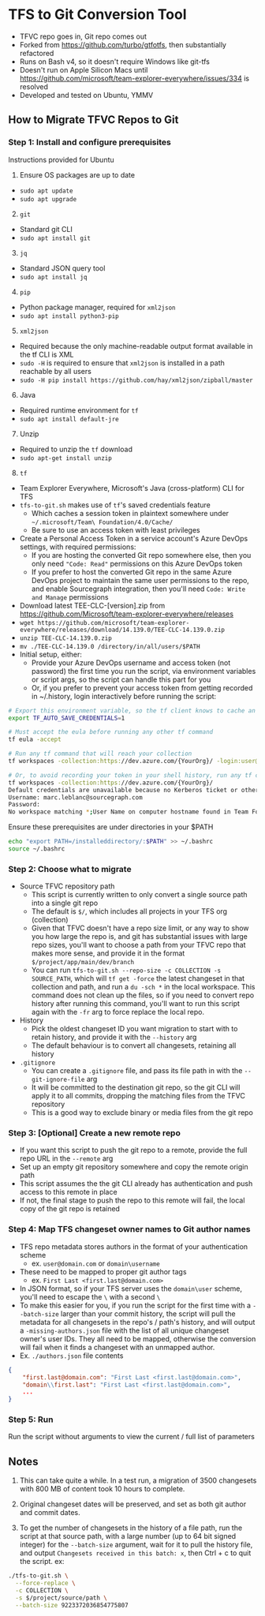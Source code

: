 # TFS to Git Conversion Tool

- TFVC repo goes in, Git repo comes out
- Forked from https://github.com/turbo/gtfotfs, then substantially refactored
- Runs on Bash v4, so it doesn't require Windows like git-tfs
- Doesn't run on Apple Silicon Macs until https://github.com/microsoft/team-explorer-everywhere/issues/334 is resolved
- Developed and tested on Ubuntu, YMMV

## How to Migrate TFVC Repos to Git

### Step 1: Install and configure prerequisites

Instructions provided for Ubuntu

1. Ensure OS packages are up to date
  - `sudo apt update`
  - `sudo apt upgrade`

2. `git`
  - Standard git CLI
  - `sudo apt install git`

3. `jq`
  - Standard JSON query tool
  - `sudo apt install jq`

4. `pip`
  - Python package manager, required for `xml2json`
  - `sudo apt install python3-pip`

5. `xml2json`
  - Required because the only machine-readable output format available in the tf CLI is XML
  - `sudo -H` is required to ensure that `xml2json` is installed in a path reachable by all users
  - `sudo -H pip install https://github.com/hay/xml2json/zipball/master`

6. Java
  - Required runtime environment for `tf`
  - `sudo apt install default-jre`

7. Unzip
  - Required to unzip the `tf` download
  - `sudo apt-get install unzip`

8. `tf`
  - Team Explorer Everywhere, Microsoft's Java (cross-platform) CLI for TFS
  - `tfs-to-git.sh` makes use of `tf`'s saved credentials feature
    - Which caches a session token in plaintext somewhere under `~/.microsoft/Team\ Foundation/4.0/Cache/`
    - Be sure to use an access token with least privileges
  - Create a Personal Access Token in a service account's Azure DevOps settings, with required permissions:
    - If you are hosting the converted Git repo somewhere else, then you only need `"Code: Read"` permissions on this Azure DevOps token
    - If you prefer to host the converted Git repo in the same Azure DevOps project to maintain the same user permissions to the repo, and enable Sourcegraph integration, then you'll need `Code: Write and Manage` permissions
  - Download latest TEE-CLC-[version].zip from https://github.com/Microsoft/team-explorer-everywhere/releases
  - `wget https://github.com/microsoft/team-explorer-everywhere/releases/download/14.139.0/TEE-CLC-14.139.0.zip`
  - `unzip TEE-CLC-14.139.0.zip`
  - `mv ./TEE-CLC-14.139.0 /directory/in/all/users/$PATH`
  - Initial setup, either:
      - Provide your Azure DevOps username and access token (not password) the first time you run the script, via environment variables or script args, so the script can handle this part for you
      - Or, if you prefer to prevent your access token from getting recorded in ~/.history, login interactively before running the script:
```bash
# Export this environment variable, so the tf client knows to cache an auth token
export TF_AUTO_SAVE_CREDENTIALS=1

# Must accept the eula before running any other tf command
tf eula -accept

# Run any tf command that will reach your collection
tf workspaces -collection:https://dev.azure.com/{YourOrg}/ -login:user@domain.com,accesstoken

# Or, to avoid recording your token in your shell history, run any tf command, and provide username and access token when prompted
tf workspaces -collection:https://dev.azure.com/{YourOrg}/
Default credentials are unavailable because no Kerberos ticket or other authentication token is available.
Username: marc.leblanc@sourcegraph.com
Password:
No workspace matching *;User Name on computer hostname found in Team Foundation Server https://dev.azure.com/{YourOrg}.
```

Ensure these prerequisites are under directories in your $PATH
```bash
echo "export PATH=/installeddirectory/:$PATH" >> ~/.bashrc
source ~/.bashrc
```

### Step 2: Choose what to migrate

- Source TFVC repository path
  - This script is currently written to only convert a single source path into a single git repo
  - The default is `$/`, which includes all projects in your TFS org (collection)
  - Given that TFVC doesn't have a repo size limit, or any way to show you how large the repo is, and git has substantial issues with large repo sizes, you'll want to choose a path from your TFVC repo that makes more sense, and provide it in the format `$/project/app/main/dev/branch`
  - You can run `tfs-to-git.sh --repo-size -c COLLECTION -s SOURCE_PATH`, which will `tf get -force` the latest changeset in that collection and path, and run a `du -sch *` in the local workspace. This command does not clean up the files, so if you need to convert repo history after running this command, you'll want to run this script again with the `-fr` arg to force replace the local repo.
- History
  - Pick the oldest changeset ID you want migration to start with to retain history, and provide it with the `--history` arg
  - The default behaviour is to convert all changesets, retaining all history
- `.gitignore`
  - You can create a `.gitignore` file, and pass its file path in with the `--git-ignore-file` arg
  - It will be committed to the destination git repo, so the git CLI will apply it to all commits, dropping the matching files from the TFVC repository
  - This is a good way to exclude binary or media files from the git repo

### Step 3: [Optional] Create a new remote repo

- If you want this script to push the git repo to a remote, provide the full repo URL in the `--remote` arg
- Set up an empty git repository somewhere and copy the remote origin path
- This script assumes the the git CLI already has authentication and push access to this remote in place
- If not, the final stage to push the repo to this remote will fail, the local copy of the git repo is retained

### Step 4: Map TFS changeset owner names to Git author names

- TFS repo metadata stores authors in the format of your authentication scheme
  - ex. `user@domain.com` or `domain\username`
- These need to be mapped to proper git author tags
  - ex. `First Last <first.last@domain.com>`
- In JSON format, so if your TFS server uses the `domain\user` scheme, you'll need to escape the `\` with a second `\`
- To make this easier for you, if you run the script for the first time with a `--batch-size` larger than your commit history, the script will pull the metadata for all changesets in the repo's / path's history, and will output a `-missing-authors.json` file with the list of all unique changeset owner's user IDs. They all need to be mapped, otherwise the conversion will fail when it finds a changeset with an unmapped author.
- Ex. `./authors.json` file contents
```json
{
    "first.last@domain.com": "First Last <first.last@domain.com>",
    "domain\\first.last": "First Last <first.last@domain.com>",
    ...
}
```


### Step 5: Run

Run the script without arguments to view the current / full list of parameters

## Notes

1. This can take quite a while. In a test run, a migration of 3500 changesets with 800 MB of content took 10 hours to complete.

2. Original changeset dates will be preserved, and set as both git author and commit dates.

3. To get the number of changesets in the history of a file path, run the script at that source path, with a large number (up to 64 bit signed integer) for the `--batch-size` argument, wait for it to pull the history file, and output `Changesets received in this batch: x`, then Ctrl + c to quit the script. ex:
```bash
./tfs-to-git.sh \
  --force-replace \
  -c COLLECTION \
  -s $/project/source/path \
  --batch-size 9223372036854775807
```
